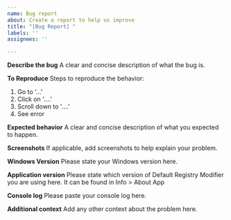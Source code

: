 ```yaml
---
name: Bug report
about: Create a report to help us improve
title: "[Bug Report] "
labels: ''
assignees: ''

---
```


**Describe the bug**
A clear and concise description of what the bug is.

**To Reproduce**
Steps to reproduce the behavior:
1. Go to '...'
2. Click on '....'
3. Scroll down to '....'
4. See error

**Expected behavior**
A clear and concise description of what you expected to happen.

**Screenshots**
If applicable, add screenshots to help explain your problem.

**Windows Version**
Please state your Windows version here.

**Application version**
Please state which version of Default Registry Modifier you are using here. It can be found in Info > About App

**Console log**
Please paste your console log here.

**Additional context**
Add any other context about the problem here.
